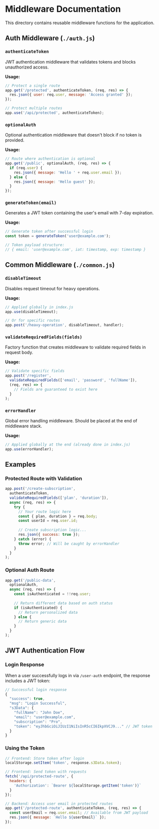 # Middleware Documentation

This directory contains reusable middleware functions for the application.

## Auth Middleware (`./auth.js`)

### `authenticateToken`
JWT authentication middleware that validates tokens and blocks unauthorized access.

**Usage:**
```javascript
// Protect a single route
app.get('/protected', authenticateToken, (req, res) => {
  res.json({ user: req.user, message: 'Access granted' });
});

// Protect multiple routes
app.use('/api/protected', authenticateToken);
```

### `optionalAuth`
Optional authentication middleware that doesn't block if no token is provided.

**Usage:**
```javascript
// Route where authentication is optional
app.get('/public', optionalAuth, (req, res) => {
  if (req.user) {
    res.json({ message: 'Hello ' + req.user.email });
  } else {
    res.json({ message: 'Hello guest' });
  }
});
```

### `generateToken(email)`
Generates a JWT token containing the user's email with 7-day expiration.

**Usage:**
```javascript
// Generate token after successful login
const token = generateToken('user@example.com');

// Token payload structure:
// { email: 'user@example.com', iat: timestamp, exp: timestamp }
```

## Common Middleware (`./common.js`)

### `disableTimeout`
Disables request timeout for heavy operations.

**Usage:**
```javascript
// Applied globally in index.js
app.use(disableTimeout);

// Or for specific routes
app.post('/heavy-operation', disableTimeout, handler);
```

### `validateRequiredFields(fields)`
Factory function that creates middleware to validate required fields in request body.

**Usage:**
```javascript
// Validate specific fields
app.post('/register', 
  validateRequiredFields(['email', 'password', 'fullName']), 
  (req, res) => {
    // Fields are guaranteed to exist here
  }
);
```

### `errorHandler`
Global error handling middleware. Should be placed at the end of middleware stack.

**Usage:**
```javascript
// Applied globally at the end (already done in index.js)
app.use(errorHandler);
```

## Examples

### Protected Route with Validation
```javascript
app.post('/create-subscription', 
  authenticateToken, 
  validateRequiredFields(['plan', 'duration']), 
  async (req, res) => {
    try {
      // Your route logic here
      const { plan, duration } = req.body;
      const userId = req.user.id;
      
      // Create subscription logic...
      res.json({ success: true });
    } catch (error) {
      throw error; // Will be caught by errorHandler
    }
  }
);
```

### Optional Auth Route
```javascript
app.get('/public-data', 
  optionalAuth, 
  async (req, res) => {
    const isAuthenticated = !!req.user;
    
    // Return different data based on auth status
    if (isAuthenticated) {
      // Return personalized data
    } else {
      // Return generic data
    }
  }
);
```

## JWT Authentication Flow

### Login Response
When a user successfully logs in via `/user-auth` endpoint, the response includes a JWT token:

```javascript
// Successful login response
{
  "success": true,
  "msg": "Login Successful",
  "s3Data": {
    "fullName": "John Doe",
    "email": "user@example.com",
    "subscription": "Pro",
    "token": "eyJhbGciOiJIUzI1NiIsInR5cCI6IkpXVCJ9..." // JWT token
  }
}
```

### Using the Token
```javascript
// Frontend: Store token after login
localStorage.setItem('token', response.s3Data.token);

// Frontend: Send token with requests
fetch('/api/protected-route', {
  headers: {
    'Authorization': `Bearer ${localStorage.getItem('token')}`
  }
});

// Backend: Access user email in protected routes
app.get('/protected-route', authenticateToken, (req, res) => {
  const userEmail = req.user.email; // Available from JWT payload
  res.json({ message: `Hello ${userEmail}` });
});
```